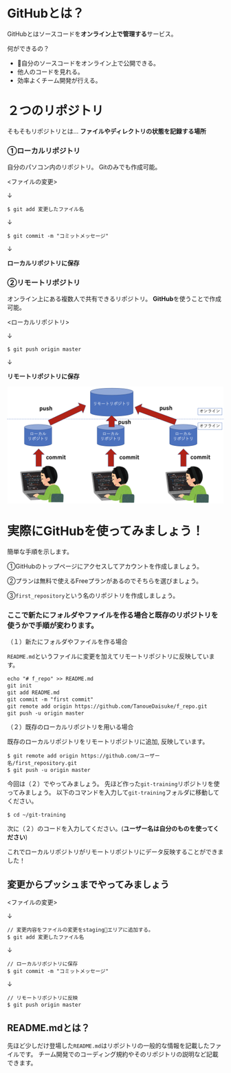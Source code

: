 # GitHubとは？
GitHubとはソースコードを**オンライン上で管理する**サービス。

何ができるの？
- 自分のソースコードをオンライン上で公開できる。
- 他人のコードを見れる。
- 効率よくチーム開発が行える。

# ２つのリポジトリ
そもそもリポジトリとは...
**ファイルやディレクトリの状態を記録する場所**

### ①ローカルリポジトリ
自分のパソコン内のリポジトリ。
Gitのみでも作成可能。

<ファイルの変更>

↓
```
$ git add 変更したファイル名
```
↓
```
$ git commit -m "コミットメッセージ"
```
↓

**ローカルリポジトリに保存**

### ②リモートリポジトリ
オンライン上にある複数人で共有できるリポジトリ。
**GitHub**を使うことで作成可能。

<ローカルリポジトリ>

↓
```
$ git push origin master
```
↓

**リモートリポジトリに保存**

![リポジトリ概要](./repository.png)


# 実際にGitHubを使ってみましょう！
簡単な手順を示します。

①GitHubのトップページにアクセスしてアカウントを作成しましょう。

②プランは無料で使えるFreeプランがあるのでそちらを選びましょう。

③`first_repository`という名のリポジトリを作成しましょう。

### ここで新たにフォルダやファイルを作る場合と既存のリポジトリを使うかで手順が変わります。
（１）新たにフォルダやファイルを作る場合

`README.md`というファイルに変更を加えてリモートリポジトリに反映しています。
```
echo "# f_repo" >> README.md
git init
git add README.md
git commit -m "first commit"
git remote add origin https://github.com/TanoueDaisuke/f_repo.git
git push -u origin master
```

（２）既存のローカルリポジトリを用いる場合

既存のローカルリポジトリをリモートリポジトリに追加, 反映しています。
```
$ git remote add origin https://github.com/ユーザー名/first_repository.git
$ git push -u origin master
```


今回は（２）でやってみましょう。
先ほど作った`git-training`リポジトリを使ってみましょう。
以下のコマンドを入力して`git-training`フォルダに移動してください。
```
$ cd ~/git-training
```
次に（２）のコードを入力してください。(**ユーザー名は自分のものを使ってください**)

これでローカルリポジトリがリモートリポジトリにデータ反映することができました！

## 変更からプッシュまでやってみましょう
<ファイルの変更>

↓
```
// 変更内容をファイルの変更をstagingエリアに追加する。
$ git add 変更したファイル名
```
↓
```
// ローカルリポジトリに保存
$ git commit -m "コミットメッセージ"
```
↓
```
// リモートリポジトリに反映
$ git push origin master
```


## README.mdとは？
先ほど少しだけ登場した`README.md`はリポジトリの一般的な情報を記載したファイルです。
チーム開発でのコーディング規約やそのリポジトリの説明など記載できます。



